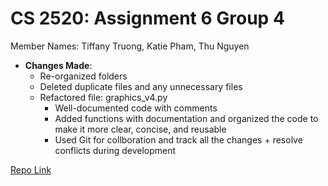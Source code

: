 # CS 2520: Assignment 6 Group 4

Member Names:
Tiffany Truong, Katie Pham, Thu Nguyen
- **Changes Made**: 
  - Re-organized folders
  - Deleted duplicate files and any unnecessary files
  - Refactored file: graphics_v4.py
      - Well-documented code with comments
      - Added functions with documentation and organized the code to make it more clear, concise, and reusable
      - Used Git for collboration and track all the changes + resolve conflicts during development

[Repo Link](https://github.com/tiff178/assignment6)
